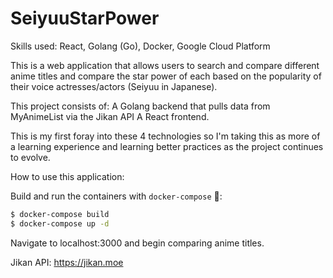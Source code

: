 # SeiyuuStarPower

Skills used:
React, Golang (Go), Docker, Google Cloud Platform

This is a web application that allows users to search and compare different anime titles and compare the star power of each based on the popularity of their voice actresses/actors (Seiyuu in Japanese).

This project consists of:
A Golang backend that pulls data from MyAnimeList via the Jikan API
A React frontend.

This is my first foray into these 4 technologies so I'm taking this as more of a learning experience and learning better practices as the project continues to evolve.

How to use this application:

Build and run the containers with `docker-compose` 🐳:

```bash
$ docker-compose build
$ docker-compose up -d
```

Navigate to localhost:3000 and begin comparing anime titles.

Jikan API:
https://jikan.moe
